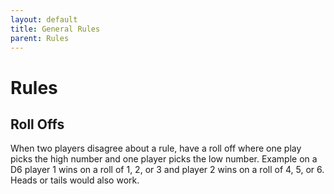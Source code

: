 ```yaml
---
layout: default
title: General Rules
parent: Rules
---
```

# Rules
## Roll Offs
When two players disagree about a rule, have a roll off where one play picks the high number and one player picks the low number. Example on a D6 player 1 wins on a roll of 1, 2, or 3 and player 2 wins on a roll of 4, 5, or 6. Heads or tails would also work.
